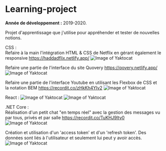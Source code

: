 # Learning-project
**Année de développement :** 2019-2020.</br>

Projet d'apprentissage que j'utilise pour appréhender et tester de nouvelles notions.

CSS :
</br>Refaire à la main l'intégration HTML & CSS de Netflix en gérant également le responsive https://haddadflix.netlify.app/
![Image of Yaktocat](https://imgur.com/dvHJHsH.png)

Refaire une partie de l'interface du site Quovery https://qovery.netlify.app/
![Image of Yaktocat](https://imgur.com/MpqP7md.png)

Refaire une partie de l'interface Youtube en utilisant les Flexbox de CSS et la notation BEM https://recordit.co/zHkKh4YIv2
![Image of Yaktocat](https://imgur.com/T8GEX9e.png)

React :
![Image of Yaktocat](https://imgur.com/TmR6VM6.png)
![Image of Yaktocat](https://imgur.com/DC65wj1.png)

.NET Core :
</br>Réalisation d'un petit chat "en temps réel" avec la gestion des messages vu par tous, privés et par salle https://recordit.co/TuKHJ9lty0
![Image of Yaktocat](https://imgur.com/Dwu2Z6U.png)

Création et utilisation d'un 'access token' et d'un 'refresh token'.
Des données sont liés à l'utilisateur et seulement lui peut y avoir accès.
![Image of Yaktocat](https://imgur.com/lc4QtcZ.png)
